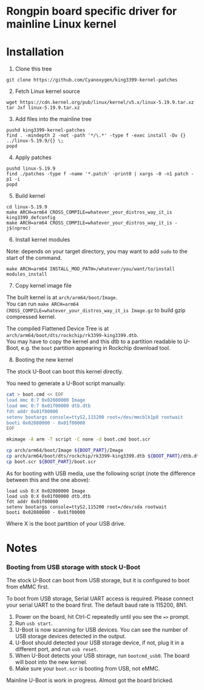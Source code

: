 # Rongpin board specific driver for mainline Linux kernel

Installation
======

1. Clone this tree

```
git clone https://github.com/Cyanoxygen/king3399-kernel-patches
```

2. Fetch Linux kernel source

```
wget https://cdn.kernel.org/pub/linux/kernel/v5.x/linux-5.19.9.tar.xz
tar Jxf linux-5.19.9.tar.xz
```

3. Add files into the mainline tree

```
pushd king3399-kernel-patches
find . -mindepth 2 -not -path '*/\.*' -type f -exec install -Dv {} ../linux-5.19.9/{} \;
popd
```
4. Apply patches

```
pushd linux-5.19.9
find ./patches -type f -name '*.patch' -print0 | xargs -0 -n1 patch -p1 -i
popd
```

5. Build kernel

```
cd linux-5.19.9
make ARCH=arm64 CROSS_COMPILE=whatever_your_distros_way_it_is king3399_defconfig
make ARCH=arm64 CROSS_COMPILE=whatever_your_distros_way_it_is -j$(nproc)
```

6. Install kernel modules

Note: depends on your target directory, you may want to add `sudo` to the start of the command.

```
make ARCH=arm64 INSTALL_MOD_PATH=/whatever/you/want/to/install modules_install
```

7. Copy kernel image file

The built kernel is at `arch/arm64/boot/Image`.  
You can run `make ARCH=arm64 CROSS_COMPILE=whatever_your_distros_way_it_is Image.gz` to build gzip compressed kernel.

The compiled Flattened Device Tree is at `arch/arm64/boot/dts/rockchip/rk3399-king3399.dtb`.  
You may have to copy the kernel and this dtb to a partition readable to U-Boot, e.g. the `boot` partition appearing in Rockchip download tool.

8. Booting the new kernel

The stock U-Boot can boot this kernel directly.

You need to generate a U-Boot script manually:

```sh
cat > boot.cmd << EOF
load mmc 0:7 0x02080000 Image
load mmc 0:7 0x01f00000 dtb.dtb
fdt addr 0x01f00000
setenv bootargs console=ttyS2,115200 root=/dev/mmcblk1p8 rootwait
booti 0x02080000 - 0x01f00000
EOF

mkimage -A arm -T script -C none -d boot.cmd boot.scr

cp arch/arm64/boot/Image ${BOOT_PART}/Image
cp arch/arm64/boot/dts/rockchip/rk3399-king3399.dtb ${BOOT_PART}/dtb.dtb
cp boot.scr ${BOOT_PART}/boot.scr
```

As for booting with USB media, use the following script (note the difference between this and the one above):

```
load usb 0:X 0x02080000 Image
load usb 0:X 0x01f00000 dtb.dtb
fdt addr 0x01f00000
setenv bootargs console=ttyS2,115200 root=/dev/sda rootwait
booti 0x02080000 - 0x01f00000
```

Where X is the boot partition of your USB drive.

Notes
======

### Booting from USB storage with stock U-Boot

The stock U-Boot can boot from USB storage, but it is configured to boot from eMMC first.

To boot from USB storage, Serial UART access is required. Please connect your serial UART to the board first. The default baud rate is 115200, 8N1.

1. Power on the board, hit Ctrl-C repeatedly until you see the `=>` prompt.
2. Run `usb start`.
3. U-Boot is now scanning for USB devices. You can see the number of USB storage devices detected in the output.
4. U-Boot should detected your USB storage device, if not, plug it in a different port, and run `usb reset`.
5. When U-Boot detects your USB storage, run `bootcmd_usb0`. The board will boot into the new kernel.
6. Make sure your `boot.scr` is booting from USB, not eMMC.

Mainline U-Boot is work in progress. Almost got the board bricked.
